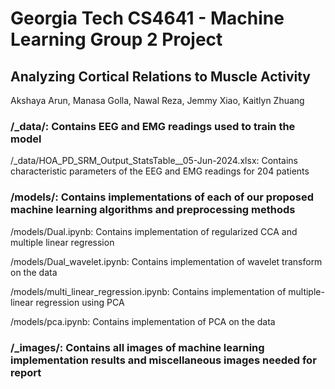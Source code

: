 # Georgia Tech CS4641 - Machine Learning Group 2 Project
## Analyzing Cortical Relations to Muscle Activity
Akshaya Arun, Manasa Golla, Nawal Reza, Jemmy Xiao, Kaitlyn Zhuang

### /_data/: Contains EEG and EMG readings used to train the model

/_data/HOA_PD_SRM_Output_StatsTable__05-Jun-2024.xlsx: Contains characteristic parameters of the EEG and EMG readings for 204 patients

### /models/: Contains implementations of each of our proposed machine learning algorithms and preprocessing methods

/models/Dual.ipynb: Contains implementation of regularized CCA and multiple linear regression

/models/Dual_wavelet.ipynb: Contains implementation of wavelet transform on the data

/models/multi_linear_regression.ipynb: Contains implementation of multiple-linear regression using PCA

/models/pca.ipynb: Contains implementation of PCA on the data

### /_images/: Contains all images of machine learning implementation results and miscellaneous images needed for report

